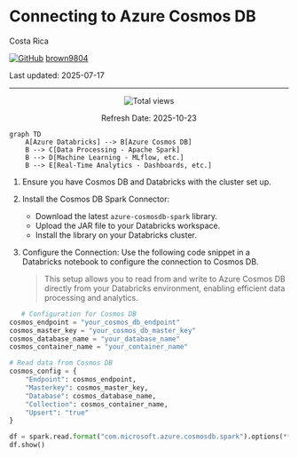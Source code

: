 #  Connecting to Azure Cosmos DB

Costa Rica

[![GitHub](https://img.shields.io/badge/--181717?logo=github&logoColor=ffffff)](https://github.com/)
[brown9804](https://github.com/brown9804)

Last updated: 2025-07-17

----------

<!-- START BADGE -->
<div align="center">
  <img src="https://img.shields.io/badge/Total%20views-1532-limegreen" alt="Total views">
  <p>Refresh Date: 2025-10-23</p>
</div>
<!-- END BADGE -->

```mermaid
graph TD
    A[Azure Databricks] --> B[Azure Cosmos DB]
    B --> C[Data Processing - Apache Spark]
    B --> D[Machine Learning - MLflow, etc.]
    B --> E[Real-Time Analytics - Dashboards, etc.]
````
1. Ensure you have Cosmos DB and Databricks with the cluster set up.
2.  Install the Cosmos DB Spark Connector:
     - Download the latest `azure-cosmosdb-spark` library.
     - Upload the JAR file to your Databricks workspace.
     - Install the library on your Databricks cluster.
3. Configure the Connection: Use the following code snippet in a Databricks notebook to configure the connection to Cosmos DB.
   
   > This setup allows you to read from and write to Azure Cosmos DB directly from your Databricks environment, enabling efficient data processing and analytics.

```python
   # Configuration for Cosmos DB
cosmos_endpoint = "your_cosmos_db_endpoint"
cosmos_master_key = "your_cosmos_db_master_key"
cosmos_database_name = "your_database_name"
cosmos_container_name = "your_container_name"

# Read data from Cosmos DB
cosmos_config = {
    "Endpoint": cosmos_endpoint,
    "Masterkey": cosmos_master_key,
    "Database": cosmos_database_name,
    "Collection": cosmos_container_name,
    "Upsert": "true"
}

df = spark.read.format("com.microsoft.azure.cosmosdb.spark").options(**cosmos_config).load()
df.show()
```
